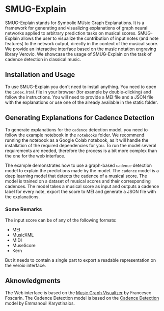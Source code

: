 # SMUG-Explain
SMUG-Explain stands for Symbolic MUsic Graph Explanations. 
It is a framework for generating and visualizing explanations of graph neural networks 
applied to arbitrary prediction tasks on musical scores. SMUG-Explain allows the user to 
visualize the contribution of input notes (and note features) to the network output, 
directly in the context of the musical score. We provide an interactive interface based 
on the music notation engraving library Verovio. We showcase the usage of SMUG-Explain on 
the task of cadence detection in classical music. 


## Installation and Usage

To use SMUG-Explain you don't need to install anything. 
You need to open the `index.html` file in your browser (for example by double-clicking) and follow the instructions.
You will need to provide a MEI file and a JSON file with the explanations or use one of the already available in the static folder.


## Generating Explanations for Cadence Detection

To generate explanations for the `cadence` detection model, you need to follow the example notebook in the `notebooks` folder.
We recommend running the notebook as a Google Colab notebook, as it will handle the installation of the required dependencies for you.
To run the model several requirements are needed, therefore the process is a bit more complex than the one for the web interface.

The example demonstrates how to use a graph-based `cadence` detection model to explain the predictions made by the model. The `cadence` model is a deep learning model that detects the cadence of a musical score. The model is trained on a dataset of musical scores and their corresponding cadences. 
The model takes a musical score as input and outputs a cadence label for every note, export the score to MEI and generate a JSON file with the explanations.


### Some Remarks

The input score can be of any of the following formats:
- MEI
- MusicXML
- MIDI
- MuseScore
- Kern

But it needs to contain a single part to export a readable representation on the veroio interface.

## Aknowledgments

The Web interface is based on the [Music Graph Visualizer](https://github.com/fosfrancesco/musgviz) by Francesco Foscarin.
The Cadence Detection model is based on the [Cadence Detection](https://github.com/manoskary/cadet) model by Emmanouil Karystinaios.




